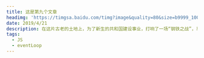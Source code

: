 ```yaml
---
title: 这是第九个文章
headimg: 'https://timgsa.baidu.com/timg?image&quality=80&size=b9999_10000&sec=1569242028345&di=d1bf0ae731fe995a60d5343671fb865e&imgtype=0&src=http%3A%2F%2Fbaiducdn.pig66.com%2Fuploadfile%2F2017%2F0511%2F20170511074507399.jpg'
date: 2019/4/21
description: 在这片古老的土地上，为了新生的共和国建设事业，打响了一场“钢铁之战”，马鞍山也从偏江一隅的小渔村发展成为今天横跨一江两岸的“生态福地、智造名城”。
tags:
  - JS
  - eventLoop
---
```

